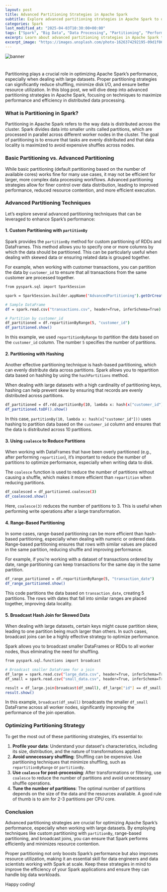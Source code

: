 ```yaml
---
layout: post
title: Advanced Partitioning Strategies in Apache Spark
subtitle: Explore advanced partitioning strategies in Apache Spark to optimize performance and resource utilization.
categories: Spark
last_modified_at: "2025-04-03T10:30:00+00:00"
tags: ["Spark", "Big Data", "Data Processing", "Partitioning", "Performance"]
excerpt: Learn about advanced partitioning strategies in Apache Spark that can help optimize data processing and improve resource utilization for large-scale applications.
excerpt_image: "https://images.unsplash.com/photo-1626374292195-09d1f06d6ced"
---
```

![banner](https://images.unsplash.com/photo-1626374292195-09d1f06d6ced)

#

Partitioning plays a crucial role in optimizing Apache Spark’s performance, especially when dealing with large datasets. Proper partitioning strategies can significantly reduce shuffling, minimize disk I/O, and ensure better resource utilization. In this blog post, we will dive deep into advanced partitioning strategies in Apache Spark, focusing on techniques to maximize performance and efficiency in distributed data processing.

### What is Partitioning in Spark?

Partitioning in Apache Spark refers to the way data is distributed across the cluster. Spark divides data into smaller units called partitions, which are processed in parallel across different worker nodes in the cluster. The goal of partitioning is to ensure that tasks are evenly distributed and that data locality is maximized to avoid expensive shuffles across nodes.

### Basic Partitioning vs. Advanced Partitioning

While basic partitioning (default partitioning based on the number of available cores) works fine for many use cases, it may not be efficient for larger, more complex data processing workflows. Advanced partitioning strategies allow for finer control over data distribution, leading to improved performance, reduced resource contention, and more efficient execution.

### Advanced Partitioning Techniques

Let’s explore several advanced partitioning techniques that can be leveraged to enhance Spark’s performance:

#### 1. Custom Partitioning with `partitionBy`

Spark provides the `partitionBy` method for custom partitioning of RDDs and DataFrames. This method allows you to specify one or more columns by which the data should be partitioned. This can be particularly useful when dealing with skewed data or ensuring related data is grouped together.

For example, when working with customer transactions, you can partition the data by `customer_id` to ensure that all transactions from the same customer are processed together.

```bash
from pyspark.sql import SparkSession

spark = SparkSession.builder.appName("AdvancedPartitioning").getOrCreate()

# Sample DataFrame
df = spark.read.csv("transactions.csv", header=True, inferSchema=True)

# Partition by customer_id
df_partitioned = df.repartitionByRange(5, "customer_id")
df_partitioned.show()
```

In this example, we used `repartitionByRange` to partition the data based on the `customer_id` column. The number `5` specifies the number of partitions.

#### 2. Partitioning with Hashing

Another effective partitioning technique is hash-based partitioning, which can evenly distribute data across partitions. Spark allows you to repartition data based on hashing by using the `hashPartitions` method.

When dealing with large datasets with a high cardinality of partitioning keys, hashing can help prevent skew by ensuring that records are evenly distributed across partitions.

```bash
df_partitioned = df.rdd.partitionBy(10, lambda x: hash(x["customer_id"]))
df_partitioned.toDF().show()
```

In this case, `partitionBy(10, lambda x: hash(x["customer_id"]))` uses hashing to partition data based on the `customer_id` column and ensures that the data is distributed across 10 partitions.

#### 3. Using `coalesce` to Reduce Partitions

When working with DataFrames that have been overly partitioned (e.g., after performing `repartition`), it’s important to reduce the number of partitions to optimize performance, especially when writing data to disk.

The `coalesce` function is used to reduce the number of partitions without causing a shuffle, which makes it more efficient than `repartition` when reducing partitions.

```bash
df_coalesced = df_partitioned.coalesce(3)
df_coalesced.show()
```

Here, `coalesce(3)` reduces the number of partitions to 3. This is useful when performing write operations after a large transformation.

#### 4. Range-Based Partitioning

In some cases, range-based partitioning can be more efficient than hash-based partitioning, especially when dealing with numeric or ordered data. Range-based partitioning ensures that rows with similar values are placed in the same partition, reducing shuffle and improving performance.

For example, if you’re working with a dataset of transactions ordered by date, range partitioning can keep transactions for the same day in the same partition.

```bash
df_range_partitioned = df.repartitionByRange(5, "transaction_date")
df_range_partitioned.show()
```

This code partitions the data based on `transaction_date`, creating 5 partitions. The rows with dates that fall into similar ranges are placed together, improving data locality.

#### 5. Broadcast Hash Join for Skewed Data

When dealing with large datasets, certain keys might cause partition skew, leading to one partition being much larger than others. In such cases, broadcast joins can be a highly effective strategy to optimize performance.

Spark allows you to broadcast smaller DataFrames or RDDs to all worker nodes, thus eliminating the need for shuffling.

```bash
from pyspark.sql.functions import broadcast

# Broadcast smaller DataFrame for a join
df_large = spark.read.csv("large_data.csv", header=True, inferSchema=True)
df_small = spark.read.csv("small_data.csv", header=True, inferSchema=True)

result = df_large.join(broadcast(df_small), df_large["id"] == df_small["id"])
result.show()
```

In this example, `broadcast(df_small)` broadcasts the smaller `df_small` DataFrame across all worker nodes, significantly improving the performance of the join operation.

### Optimizing Partitioning Strategy

To get the most out of these partitioning strategies, it’s essential to:

1. **Profile your data**: Understand your dataset's characteristics, including its size, distribution, and the nature of transformations applied.
2. **Avoid unnecessary shuffling**: Shuffling can be expensive. Use partitioning techniques that minimize shuffling, such as `repartitionByRange` or `partitionBy`.
3. **Use `coalesce` for post-processing**: After transformations or filtering, use `coalesce` to reduce the number of partitions and avoid unnecessary shuffle operations.
4. **Tune the number of partitions**: The optimal number of partitions depends on the size of the data and the resources available. A good rule of thumb is to aim for 2-3 partitions per CPU core.

### Conclusion

Advanced partitioning strategies are crucial for optimizing Apache Spark’s performance, especially when working with large datasets. By employing techniques like custom partitioning with `partitionBy`, range-based partitioning, and broadcast joins, you can ensure that Spark performs efficiently and minimizes resource contention.

Proper partitioning not only boosts Spark’s performance but also improves resource utilization, making it an essential skill for data engineers and data scientists working with Spark at scale. Keep these strategies in mind to improve the efficiency of your Spark applications and ensure they can handle big data workloads.

Happy coding!

